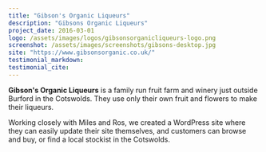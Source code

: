 ```yaml
---
title: "Gibson's Organic Liqueurs"
description: "Gibsons Organic Liqueurs"
project_date: 2016-03-01
logo: /assets/images/logos/gibsonsorganicliqueurs-logo.png
screenshot: /assets/images/screenshots/gibsons-desktop.jpg
site: "https://www.gibsonsorganic.co.uk/"
testimonial_markdown:
testimonial_cite:
---
```


**Gibson's Organic Liqueurs** is a family run fruit farm and winery just outside Burford in the Cotswolds. They use only their own fruit and flowers to make their liqueurs.

Working closely with Miles and Ros, we created a WordPress site where they can easily update their site themselves, and customers can browse and buy, or find a local stockist in the Cotswolds.
